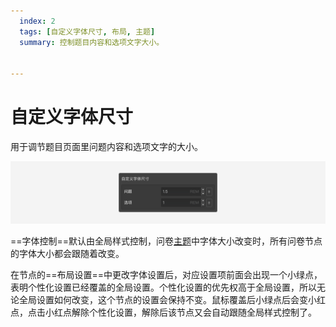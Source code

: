 ```yaml
---
  index: 2
  tags: [自定义字体尺寸, 布局, 主题]
  summary: 控制题目内容和选项文字大小。


---
```







# 自定义字体尺寸

用于调节题目页面里问题内容和选项文字的大小。

<img src='../assets/01questionLayoutSetting/02userdefinedFontSize/custom-font-size.png'>

==字体控制==默认由全局样式控制，问卷[主题](../../04layoutOfEditor/03components/03theme.md)中字体大小改变时，所有问卷节点的字体大小都会跟随着改变。

在节点的==布局设置==中更改字体设置后，对应设置项前面会出现一个小绿点，表明个性化设置已经覆盖的全局设置。个性化设置的优先权高于全局设置，所以无论全局设置如何改变，这个节点的设置会保持不变。鼠标覆盖后小绿点后会变小红点，点击小红点解除个性化设置，解除后该节点又会自动跟随全局样式控制了。
